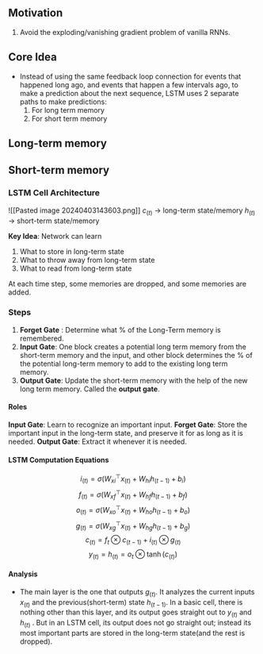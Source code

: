 ## Motivation
1. Avoid the exploding/vanishing gradient problem of vanilla RNNs.

## Core Idea
- Instead of using the same feedback loop connection for events that happened long ago, and events that happen a few intervals ago, to make a prediction about the next sequence,  LSTM uses 2 separate paths to make predictions:
  1. For long term memory
  2. For short term memory


## Long-term memory

## Short-term memory

### LSTM Cell Architecture
![[Pasted image 20240403143603.png]]
$c_{(t)}$ → long-term state/memory
$h_{(t)}$ → short-term state/memory

**Key Idea**: Network can learn
1. What to store in long-term state
2. What to throw away from long-term state
3. What to read from long-term state

At each time step, some memories are dropped, and some memories are added.

### Steps
1. **Forget Gate** : Determine what % of the Long-Term memory is remembered.
2. **Input Gate**: One block creates a potential long term memory from the short-term memory and the input,  and other block determines the % of the potential long-term memory to add to the existing long term memory.
3. **Output Gate**: Update the short-term memory with the help of the new long term memory. Called the **output gate**.
#### Roles
**Input Gate**: Learn to recognize an important input.
**Forget Gate**: Store the important input in the long-term state, and preserve it for as long as it is needed.
**Output Gate**: Extract it whenever it is needed.

#### LSTM Computation Equations
$$i_{(t)} = \sigma(W_{xi}^\top x_{(t)} + W_{hi}h_{(t-1)}+b_i)$$
$$f_{(t)}= \sigma(W_{xf}^\top x_{(t)} + W_{hf}h_{(t-1)}+b_f)$$
$$o_{(t)}= \sigma(W_{xo}^\top x_{(t)} + W_{ho}h_{(t-1)}+b_o)$$
$$g_{(t)}= \sigma(W_{xg}^\top x_{(t)} + W_{hg}h_{(t-1)}+b_g)$$
$$c_{(t)} = f_{t} \otimes c_{(t-1)} + i_{(t)} \otimes g_{{(t)}}  $$
$$
y_{(t)} = h_{(t)} = o_{{t}} \otimes \tanh(c_{(t)})  
$$

#### Analysis
- The main layer is the one that outputs $g_{(t)}$. It analyzes the current inputs $x_{(t)}$ and the previous(short-term) state $h_{(t-1)}$. In a basic cell, there is nothing other than this layer, and its output goes straight out to $y_{(t)}$ and $h_{(t)}$ . But in an LSTM cell, its output does not go straight out; instead its most important parts are stored in the long-term state(and the rest is dropped).
